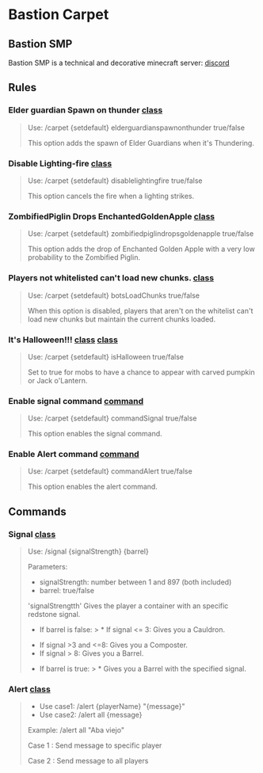 # Bastion Carpet

## Bastion SMP

Bastion SMP is a technical and decorative minecraft server: [discord](https://discord.gg/x3bVAbQAZt)

## Rules

### Elder guardian Spawn on thunder [class](/src/main/java/carpet/bastion/mixin/OceanMonumentMixin.java)

> Use: /carpet {setdefault} elderguardianspawnonthunder true/false
>
> This option adds the spawn of Elder Guardians when it's Thundering.

### Disable Lighting-fire [class](/src/main/java/carpet/bastion/mixin/LightningEntityMixin.java)

> Use: /carpet {setdefault} disablelightingfire true/false
>
> This option cancels the fire when a lighting strikes.

### ZombifiedPiglin Drops EnchantedGoldenApple [class](/src/main/java/carpet/bastion/mixin/ZombifiedPiglinEntityMixin.java)

> Use: /carpet {setdefault} zombifiedpiglindropsgoldenapple true/false
>
> This option adds the drop of Enchanted Golden Apple with a very low probability to the Zombified Piglin.

### Players not whitelisted can't load new chunks. [class](/src/main/java/carpet/bastion/mixin/ThreadedAnvilChunkStorageMixin.java)

> Use: /carpet {setdefault} botsLoadChunks true/false
>
>  When this option is disabled, players that aren't on the whitelist can't load new chunks but maintain the current chunks loaded.

### It's Halloween!!! [class](/src/main/java/carpet/bastion/mixin/AbstractSkelettonEntityMixin.java)  [class](/src/main/java/carpet/bastion/mixin/ZombieEntityMixin.java)

> Use: /carpet {setdefault} isHalloween true/false
>
>  Set to true for mobs to have a chance to appear with carved pumpkin or Jack o'Lantern.

### Enable signal command [command](/README.md#signal-class)

> Use: /carpet {setdefault} commandSignal true/false
>
> This option enables the signal command.

### Enable Alert command [command](/README.md#alert-class)

> Use: /carpet {setdefault} commandAlert true/false
>
> This option enables the alert command.

## Commands

### Signal [class](/src/main/java/carpet/bastion/command/CommandSignal.java)

> Use: /signal {signalStrength} {barrel}
>
> Parameters:
> - signalStrength: number between 1 and 897 (both included)
> - barrel: true/false
>
> 'signalStrengtth' Gives the player a container with an specific redstone signal.
> - If barrel is false:
    >  * If signal <= 3: Gives you a Cauldron.
>  * If signal >3 and <=8: Gives you a Composter.
>  * If signal > 8: Gives you a Barrel.
> - If barrel is true:
    >  * Gives you a Barrel with the specified signal.

### Alert [class](/src/main/java/carpet/bastion/command/AlertCommand.java)

>* Use case1: /alert {playerName} "{message}"
>* Use case2: /alert all {message}
> 
>Example: /alert all "Aba viejo" 
> 
> Case 1 : Send message to specific player
> 
> Case 2 : Send message to all players
> 
